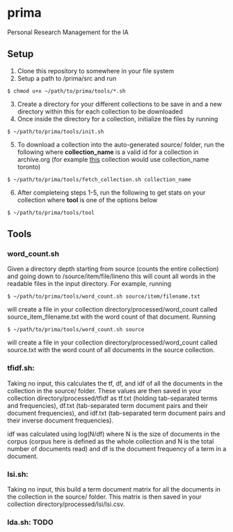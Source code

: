 # prima
Personal Research Management for the IA

## Setup
1. Clone this repository to somewhere in your file system
2. Setup a path to /prima/src and run
  >
    $ chmod u+x ~/path/to/prima/tools/*.sh
3. Create a directory for your different collections to be save in and a new directory within this for each collection to be downloaded
4. Once inside the directory for a collection, initialize the files by running 
  >
    $ ~/path/to/prima/tools/init.sh
5. To download a collection into the auto-generated source/ folder, run the following where **collection_name** is a valid id for a collection in archive.org (for example [this](https://archive.org/details/toronto) collection would use collection_name toronto)
  >
    $ ~/path/to/prima/tools/fetch_collection.sh collection_name 

6. After completeing steps 1-5, run the following to get stats on your collection where **tool** is one of the options below
  >
    $ ~/path/to/prima/tools/tool 

## Tools

### word_count.sh
Given a directory depth starting from source (counts the entire collection) and going down to /source/item/file/lineno this will count all words in the readable files in the input directory. For example, running 
  >
    $ ~/path/to/prima/tools/word_count.sh source/item/filename.txt
will create a file in your collection directory/processed/word_count called source_item_filename.txt with the word count of that document. Running
  >
    $ ~/path/to/prima/tools/word_count.sh source
will create a file in your collection directory/processed/word_count called source.txt with the word count of all documents in the source collection.

### tfidf.sh: 
Taking no input, this calculates the tf, df, and idf of all the documents in the collection in the source/ folder. These values are then saved in your collection directory/processed/tfidf as tf.txt (holding tab-separated terms and frequencies), df.txt (tab-separated term document pairs and their document frequencies), and idf.txt (tab-separated term document pairs and their inverse document frequencies).

idf was calculated using log(N/df) where N is the size of documents in the corpus (corpus here is defined as the whole collection and N is the total number of documents read) and df is the document frequency of a term in a document.

### lsi.sh: 
Taking no input, this build a term document matrix for all the documents in the collection in the source/ folder. This matrix is then saved in your collection  directory/processed/lsi/lsi.csv.

### lda.sh: TODO
